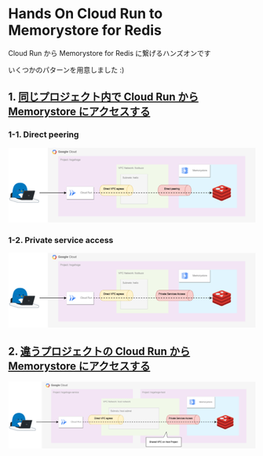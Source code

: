# Hands On Cloud Run to Memorystore for Redis

Cloud Run から Memorystore for Redis に繋げるハンズオンです

いくつかのパターンを用意しました :)

## 1. [同じプロジェクト内で Cloud Run から Memorystore にアクセスする](./single-project/)

### 1-1. Direct peering

![](./single-project/direct-peering/_img/dp-overview.png)

### 1-2. Private service access

![](./single-project/private-service-access/_img/psa-overview.png)

## 2. [違うプロジェクトの Cloud Run から Memorystore にアクセスする](./different-projects/)

![](./different-projects/_img/diffproject-overview.png)
